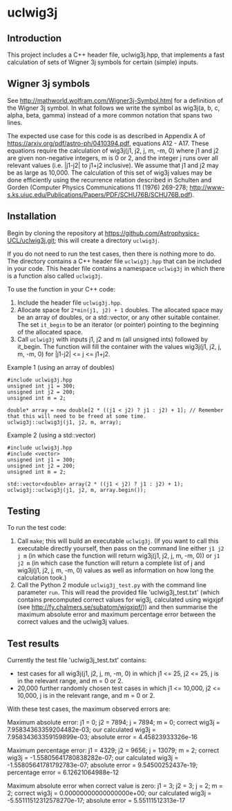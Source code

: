 # uclwig3j

## Introduction

This project includes a C++ header file, uclwig3j.hpp, that implements a fast calculation of sets of Wigner 3j symbols for certain (simple) inputs.

## Wigner 3j symbols

See http://mathworld.wolfram.com/Wigner3j-Symbol.html for a definition of the Wigner 3j symbol. In what follows we write the symbol as wig3j(a, b, c, alpha, beta, gamma) instead of a more common notation that spans two lines.

The expected use case for this code is as described in Appendix A of https://arxiv.org/pdf/astro-ph/0410394.pdf, equations A12 - A17. These equations require the calculation of wig3j(j1, j2, j, m, -m, 0) where j1 and j2 are given non-negative integers, m is 0 or 2, and the integer j runs over all relevant values (i.e. |j1-j2| to j1+j2 inclusive). We assume that j1 and j2 may be as large as 10,000. The calculation of this set of wig3j values may be done efficiently using the recurrence relation described in Schulten and Gorden (Computer Physics Communications 11 (1976) 269-278; http://www-s.ks.uiuc.edu/Publications/Papers/PDF/SCHU76B/SCHU76B.pdf).

## Installation

Begin by cloning the repository at https://github.com/Astrophysics-UCL/uclwig3j.git; this will create a directory `uclwig3j`.

If you do not need to run the test cases, then there is nothing more to do. The directory contains a C++ header file `uclwig3j.hpp` that can be included in your code. This header file contains a namespace `uclwig3j` in which there is a function also called `uclwig3j`.

To use the function in your C++ code:
1. Include the header file `uclwig3j.hpp`.
1. Allocate space for `2*min(j1, j2) + 1` doubles. The allocated space may be an array of doubles, or a std::vector<double>, or any other suitable container. The set `it_begin` to be an iterator (or pointer) pointing to the beginning of the allocated space.
1. Call `uclwig3j` with inputs j1, j2 and m (all unsigned ints) followed by it_begin. The function will fill the container with the values wig3j(j1, j2, j, m, -m, 0) for |j1-j2| <= j <= j1+j2.

Example 1 (using an array of doubles)

```
#include uclwig3j.hpp
unsigned int j1 = 300;
unsigned int j2 = 200;
unsigned int m = 2;

double* array = new double[2 * ((j1 < j2) ? j1 : j2) + 1]; // Remember that this will need to be freed at some time.
uclwig3j::uclwig3j(j1, j2, m, array);
```

Example 2 (using a std::vector)
```
#include uclwig3j.hpp
#include <vector>
unsigned int j1 = 300;
unsigned int j2 = 200;
unsigned int m = 2;

std::vector<double> array(2 * ((j1 < j2) ? j1 : j2) + 1);
uclwig3j::uclwig3j(j1, j2, m, array.begin());
```

## Testing

To run the test code:
1. Call `make`; this will build an executable `uclwig3j`. (If you want to call this executable directly yourself, then pass on the command line either `j1 j2 j m` (in which case the function will return wig3j(j1, j2, j, m, -m, 0)) or `j1 j2 m` (in which case the function will return a complete list of j and wig3j(j1, j2, j, m, -m, 0) values as well as information on how long the calculation took.)
2. Call the Python 2 module `uclwig3j_test.py` with the command line parameter `run`. This will read the provided file 'uclwig3j_test.txt' (which contains precomputed correct values for wig3j, calculated using wigxjpf (see http://fy.chalmers.se/subatom/wigxjpf/)) and then summarise the maximum absolute error and maximum percentage error between the correct values and the uclwig3j values.

## Test results

Currently the test file 'uclwig3j_test.txt' contains:
* test cases for all wig3j(j1, j2, j, m, -m, 0) in which j1 <= 25, j2 <= 25, j is in the relevant range, and m = 0 or 2. 
* 20,000 further randomly chosen test cases in which j1 <= 10,000, j2 <= 10,000, j is in the relevant range, and m = 0 or 2.

With these test cases, the maximum observed errors are:

Maximum absolute error:
j1 = 0; j2 = 7894; j = 7894; m = 0; correct wig3j = 7.95834363359204482e-03; our calculated wig3j = 7.95834363359159899e-03; absolute error = 4.45823933326e-16

Maximum percentage error:
j1 = 4329; j2 = 9656; j = 13079; m = 2; correct wig3j = -1.55805641780838282e-07; our calculated wig3j = -1.55805641781792783e-07; absolute error = 9.54500252437e-19; percentage error = 6.12621064988e-12

Maximum absolute error when correct value is zero:
j1 = 3; j2 = 3; j = 2; m = 2; correct wig3j = 0.00000000000000000e+00; our calculated wig3j = -5.55111512312578270e-17; absolute error = 5.55111512313e-17
